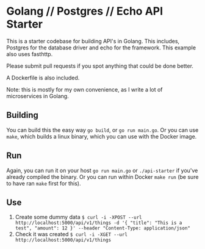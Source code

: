 # Golang // Postgres // Echo API Starter

This is a starter codebase for building API's in Golang. This includes, Postgres for the database driver and echo for the framework. This example also uses fasthttp. 

Please submit pull requests if you spot anything that could be done better.

A Dockerfile is also included. 

Note: this is mostly for my own convenience, as I write a lot of microservices in Golang. 

## Building

You can build this the easy way `go build`, or `go run main.go`. Or you can use `make`, which builds a linux binary, which you can use with the Docker image.

## Run

Again, you can run it on your host `go run main.go` or `./api-starter` if you've already compiled the binary. Or you can run within Docker `make run` (be sure to have ran `make` first for this). 

## Use
1. Create some dummy data `$ curl -i -XPOST --url http://localhost:5000/api/v1/things -d '{ "title": "This is a test", "amount": 12 }' --header "Content-Type: application/json"` 
2. Check it was created `$ curl -i -XGET --url http://localhost:5000/api/v1/things`
